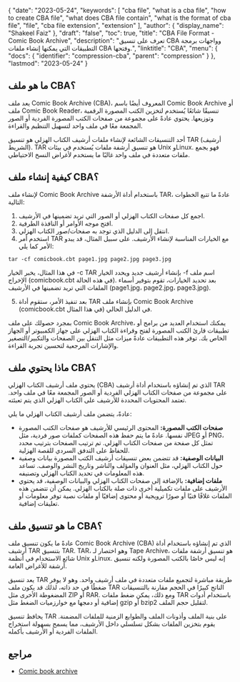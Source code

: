 {
  "date": "2023-05-24",
  "keywords": [
    "cba file",
    "what is a cba file",
    "how to create CBA file",
    "what does CBA file contain",
    "what is the format of cba file",
    "file",
    "cba file extension",
    "extension"
  ],
  "author": {
    "display_name": "Shakeel Faiz"
  },
  "draft": "false",
  "toc": true,
  "title": "CBA File Format - Comic Book Archive",
  "description": "تعرف على تنسيق CBA وواجهات برمجة التطبيقات التي يمكنها إنشاء ملفات CBA وفتحها.",
  "linktitle": "CBA",
  "menu": {
    "docs": {
      "identifier": "compression-cba",
      "parent": "compression"
    }
  },
  "lastmod": "2023-05-24"
}

## ما هو ملف CBA؟

يعد ملف Comic Book Archive (CBA)، المعروف أيضًا باسم Comic Book Archive أو ملف Comic Book Reader، تنسيقًا شائعًا يُستخدم لتخزين الكتب المصورة الرقمية وتوزيعها. يحتوي عادةً على مجموعة من صفحات الكتب المصورة الفردية أو الصور المجمعة معًا في ملف واحد لتسهيل التنظيم والقراءة.

أحد التنسيقات الشائعة لإنشاء ملفات أرشيف الكتاب الهزلي هو تنسيق TAR (أرشيف الشريط). TAR هو تنسيق أرشفة ملفات يُستخدم في بيئات Unix وLinux. فهو يجمع ملفات متعددة في ملف واحد غالبًا ما يستخدم لأغراض النسخ الاحتياطي.

## كيفية إنشاء ملف CBA؟

لإنشاء ملف Comic Book Archive باستخدام أداة الأرشفة TAR، عادةً ما تتبع الخطوات التالية:

1. اجمع كل صفحات الكتاب الهزلي أو الصور التي تريد تضمينها في الأرشيف.
2. افتح موجه الأوامر أو النافذة الطرفية.
3. انتقل إلى الدليل الذي توجد به صفحات/صور الكتاب الهزلي.
4. استخدم أمر TAR مع الخيارات المناسبة لإنشاء الأرشيف. على سبيل المثال، قد يبدو الأمر كما يلي:

```
tar -cf comicbook.cbt page1.jpg page2.jpg page3.jpg
```

في هذا المثال، يخبر الخيار -c TAR بإنشاء أرشيف جديد ويحدد الخيار -f اسم ملف الإخراج (comicbook.cbt في هذه الحالة). بعد تحديد الخيارات، تقوم بتوفير أسماء الملفات التي تريد تضمينها في الأرشيف (page1.jpg، page2.jpg، page3.jpg).

5. بعد تنفيذ الأمر، ستقوم أداة TAR بإنشاء ملف Comic Book Archive (comicbook.cbt في هذا المثال) في الدليل الحالي.

بمجرد حصولك على ملف Comic Book Archive، يمكنك استخدام العديد من برامج أو تطبيقات قارئ الكتب المصورة لفتح وقراءة الكتاب الهزلي على جهاز الكمبيوتر أو الجهاز الخاص بك. توفر هذه التطبيقات عادةً ميزات مثل التنقل بين الصفحات والتكبير/التصغير والإشارات المرجعية لتحسين تجربة القراءة.

## ماذا يحتوي ملف CBA؟

يحتوي ملف أرشيف الكتاب الهزلي (CBA) الذي تم إنشاؤه باستخدام أداة أرشيف TAR على مجموعة من صفحات الكتاب الهزلي الفردية أو الصور المجمعة معًا في ملف واحد. تعتمد المحتويات المحددة للأرشيف على الكتاب الهزلي الذي يتم تعبئته.

عادةً، يتضمن ملف أرشيف الكتاب الهزلي ما يلي:

- **صفحات الكتب المصورة:** المحتوى الرئيسي للأرشيف هو صفحات الكتب المصورة نفسها. عادةً ما يتم حفظ هذه الصفحات كملفات صور فردية، مثل JPEG أو PNG، تمثل كل صفحة من صفحات الكتاب الهزلي. تم ترتيب الصفحات بترتيب محدد للحفاظ على التدفق السردي للقصة الهزلية.
- **البيانات الوصفية:** قد تتضمن بعض تنسيقات أرشيف الكتب المصورة بيانات وصفية حول الكتاب الهزلي، مثل العنوان والمؤلف والناشر وتاريخ النشر والوصف. تساعد هذه المعلومات في تحديد الكتاب الهزلي وتصنيفه.
- **ملفات إضافية:** بالإضافة إلى صفحات الكتاب الهزلي والبيانات الوصفية، قد يحتوي الأرشيف على ملفات تكميلية أخرى ذات صلة بالكتاب الهزلي. يمكن أن تتضمن هذه الملفات غلافًا فنيًا أو صورًا ترويجية أو محتوى إضافيًا أو ملفات نصية توفر معلومات أو تعليقات إضافية.

## ما هو تنسيق ملف CBA؟

عادةً ما يكون تنسيق ملف Comic Book Archive (CBA) الذي تم إنشاؤه باستخدام أداة أرشيف TAR بتنسيق TAR. TAR، وهو اختصار لـ Tape Archive، هو تنسيق أرشفة ملفات شائع الاستخدام في أنظمة Unix وLinux. إنه ليس خاصًا بالكتب المصورة ولكنه تنسيق أرشفة للأغراض العامة.

يعد تنسيق TAR طريقة مباشرة لتجميع ملفات متعددة في ملف أرشيف واحد. وهو لا يوفر ضغطًا في حد ذاته، لذلك قد يكون ملف TAR الناتج كبيرًا في الحجم مقارنة بالتنسيقات المضغوطة الأخرى مثل ZIP أو RAR. ومع ذلك، يمكن ضغط ملفات TAR باستخدام أدوات إضافية أو دمجها مع خوارزميات الضغط مثل gzip أو bzip2 لتقليل حجم الملف.

يحافظ تنسيق TAR على بنية الملف وأذونات الملف والطوابع الزمنية للملفات المضمنة. يقوم بتخزين الملفات بشكل تسلسلي داخل الأرشيف، مما يسمح بسهولة استخراج الملفات الفردية أو الأرشيف بأكمله.

## مراجع
* [Comic book archive](https://en.wikipedia.org/wiki/Comic_book_archive)
